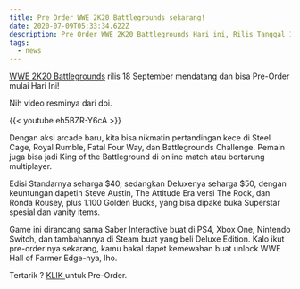 ```yaml
---
title: Pre Order WWE 2K20 Battlegrounds sekarang!
date: 2020-07-09T05:33:34.622Z
description: Pre Order WWE 2K20 Battlegrounds Hari ini, Rilis Tanggal 18 September 2020
tags:
  - news
---
```

[WWE 2K20 Battlegrounds](https://wwe.2k.com/battlegrounds/) rilis 18 September mendatang dan bisa Pre-Order mulai Hari Ini!

Nih video resminya dari doi.

{{< youtube eh5BZR-Y6cA >}}

Dengan aksi arcade baru, kita bisa nikmatin pertandingan kece di Steel Cage, Royal Rumble, Fatal Four Way, dan Battlegrounds Challenge.  Pemain juga bisa jadi King of the Battleground di online match atau bertarung multiplayer.

Edisi Standarnya seharga $40, sedangkan Deluxenya seharga $50, dengan keuntungan dapetin Steve Austin, The Attitude Era versi The Rock, dan Ronda Rousey, plus 1.100 Golden Bucks, yang bisa dipake buka Superstar spesial dan vanity items. 

Game ini dirancang sama Saber Interactive buat di PS4, Xbox One, Nintendo Switch, dan tambahannya di Steam buat yang beli Deluxe Edition. Kalo ikut pre-order nya sekarang, kamu bakal dapet kemewahan buat unlock WWE Hall of Farmer Edge-nya, lho. 

Tertarik ? [KLIK ](https://wwe.2k.com/battlegrounds/buy)untuk Pre-Order.